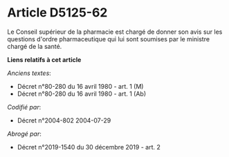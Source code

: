 # Article D5125-62

Le Conseil supérieur de la pharmacie est chargé de donner son avis sur les questions d'ordre pharmaceutique qui lui sont
soumises par le ministre chargé de la santé.

**Liens relatifs à cet article**

_Anciens textes_:

  - Décret n°80-280 du 16 avril 1980 - art. 1 (M)
  - Décret n°80-280 du 16 avril 1980 - art. 1 (Ab)

_Codifié par_:

  - Décret n°2004-802 2004-07-29

_Abrogé par_:

  - Décret n°2019-1540 du 30 décembre 2019 - art. 2
